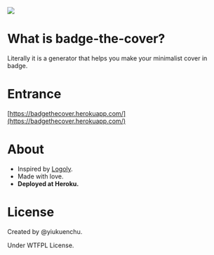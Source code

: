 ![](https://ws3.sinaimg.cn/large/006tNc79ly1g27aeiyeb5j314v0u0wo0.jpg)

# What is badge-the-cover?
Literally it is a generator that helps you make your minimalist cover in badge.  
  
# Entrance
[https://badgethecover.herokuapp.com/](https://badgethecover.herokuapp.com/)  
  
# About
- Inspired by [Logoly](https://logoly.pro/).
- Made with love.
- **Deployed at Heroku.**

# License
Created by @yiukuenchu.  

Under WTFPL License.